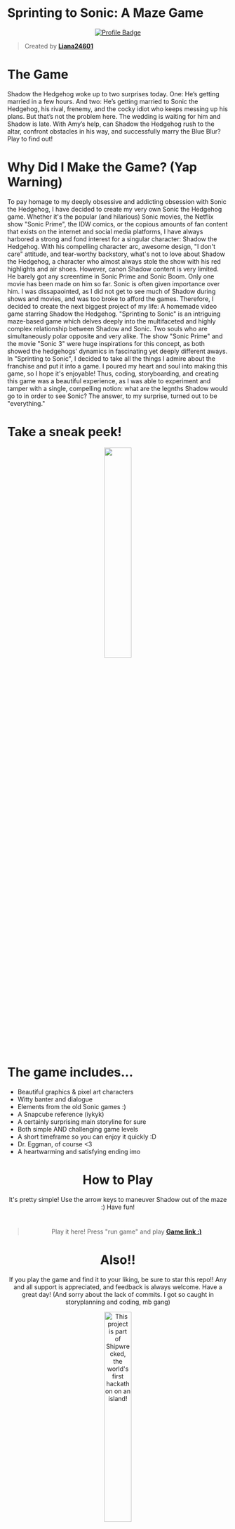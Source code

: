 # Sprinting to Sonic: A Maze Game

<div align="center">

[![Profile Badge](https://img.shields.io/badge/Profile-Liana24601-blue?style=for-the-badge&logo=github)](https://github.com/Liana24601)

</div>

> Created by **[Liana24601](https://github.com/Liana24601)**

#

# The Game

Shadow the Hedgehog woke up to two surprises today. One: He’s getting married in a few hours. And two: He’s getting married to Sonic the Hedgehog, his rival, frenemy, and the cocky idiot who keeps messing up his plans. But that’s not the problem here. The wedding is waiting for him and Shadow is late. With Amy’s help, can Shadow the Hedgehog rush to the altar, confront obstacles in his way, and successfully marry the Blue Blur? Play to find out!

#

# Why Did I Make the Game? (Yap Warning)

To pay homage to my deeply obsessive and addicting obsession with Sonic the Hedgehog, I have decided to create my very own Sonic the Hedgehog game.
Whether it's the popular (and hilarious) Sonic movies, the Netflix show "Sonic Prime", the IDW comics, or the copious amounts of fan content that exists on the internet and social media platforms, I have always harbored a strong and fond interest for a singular character: Shadow the Hedgehog.
With his compelling character arc, awesome design, "I don't care" attitude, and tear-worthy backstory, what's not to love about Shadow the Hedgehog, a character who almost always stole the show with his red highlights and air shoes.
However, canon Shadow content is very limited. He barely got any screentime in Sonic Prime and Sonic Boom. Only one movie has been made on him so far. Sonic is often given importance over him.
I was dissapaointed, as I did not get to see much of Shadow during shows and movies, and was too broke to afford the games. 
Therefore, I decided to create the next biggest project of my life: A homemade video game starring Shadow the Hedgehog.
"Sprinting to Sonic" is an intriguing maze-based game which delves deeply into the multifaceted and highly complex relationship between Shadow and Sonic. Two souls who are simultaneously polar opposite and very alike.
The show "Sonic Prime" and the movie "Sonic 3" were huge inspirations for this concept, as both showed the hedgehogs' dynamics in fascinating yet deeply different aways.
In "Sprinting to Sonic", I decided to take all the things I admire about the franchise and put it into a game. I poured my heart and soul into making this game, so I hope it's enjoyable!
Thus, coding, storyboarding, and creating this game was a beautiful experience, as I was able to experiment and tamper with a single, compelling notion: what are the legnths Shadow would go to in order to see Sonic?
The answer, to my surprise, turned out to be "everything."

#

# Take a sneak peek!

<div align="center">
    <img src="https://i.imgur.com/vfYRkdl.png" 
         style="width: 35%;">
</div>

#

# The game includes...

- Beautiful graphics & pixel art characters
- Witty banter and dialogue
- Elements from the old Sonic games :)
- A Snapcube reference (iykyk)
- A certainly surprising main storyline for sure
- Both simple AND challenging game levels
- A short timeframe so you can enjoy it quickly :D
- Dr. Eggman, of course <3
- A heartwarming and satisfying ending imo

<div align="center">

#

# How to Play

It's pretty simple! Use the arrow keys to maneuver Shadow out of the maze :) Have fun!

<div align="center">

#

> Play it here! Press "run game" and play **[Game link :)](https://lianadothallik.itch.io/sprinting-to-sonic-a-maze)**

# Also!!

If you play the game and find it to your liking, be sure to star this repo!! Any and all support is appreciated, and feedback is always welcome. Have a great day!
(And sorry about the lack of commits. I got so caught in storyplanning and coding, mb gang)

<div align="center">
  <a href="https://shipwrecked.hackclub.com/?t=ghrm" target="_blank">
    <img src="https://hc-cdn.hel1.your-objectstorage.com/s/v3/739361f1d440b17fc9e2f74e49fc185d86cbec14_badge.png" 
         alt="This project is part of Shipwrecked, the world's first hackathon on an island!" 
         style="width: 35%;">
  </a>
</div>
